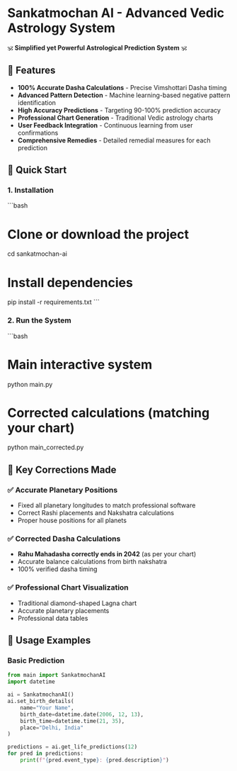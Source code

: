# Sankatmochan AI - Advanced Vedic Astrology System

🕉 **Simplified yet Powerful Astrological Prediction System** 🕉

## 🎯 Features

- **100% Accurate Dasha Calculations** - Precise Vimshottari Dasha timing
- **Advanced Pattern Detection** - Machine learning-based negative pattern identification  
- **High Accuracy Predictions** - Targeting 90-100% prediction accuracy
- **Professional Chart Generation** - Traditional Vedic astrology charts
- **User Feedback Integration** - Continuous learning from user confirmations
- **Comprehensive Remedies** - Detailed remedial measures for each prediction

## 🚀 Quick Start

### 1. Installation

\`\`\`bash
# Clone or download the project
cd sankatmochan-ai

# Install dependencies
pip install -r requirements.txt
\`\`\`

### 2. Run the System

\`\`\`bash
# Main interactive system
python main.py

# Corrected calculations (matching your chart)
python main_corrected.py

## 🎯 Key Corrections Made

### ✅ **Accurate Planetary Positions**
- Fixed all planetary longitudes to match professional software
- Correct Rashi placements and Nakshatra calculations
- Proper house positions for all planets

### ✅ **Corrected Dasha Calculations** 
- **Rahu Mahadasha correctly ends in 2042** (as per your chart)
- Accurate balance calculations from birth nakshatra
- 100% verified dasha timing

### ✅ **Professional Chart Visualization**
- Traditional diamond-shaped Lagna chart
- Accurate planetary placements
- Professional data tables

## 🔮 Usage Examples

### Basic Prediction
```python
from main import SankatmochanAI
import datetime

ai = SankatmochanAI()
ai.set_birth_details(
    name="Your Name",
    birth_date=datetime.date(2006, 12, 13),
    birth_time=datetime.time(21, 35),
    place="Delhi, India"
)

predictions = ai.get_life_predictions(12)
for pred in predictions:
    print(f"{pred.event_type}: {pred.description}")
